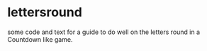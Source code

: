 # lettersround
some code and text for a guide to do well on the letters round in a Countdown like game.
